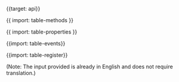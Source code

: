 {{target: api}}

{{ import: table-methods }}

{{ import: table-properties }}

{{import: table-events}}

{{import: table-register}}

(Note: The input provided is already in English and does not require translation.)